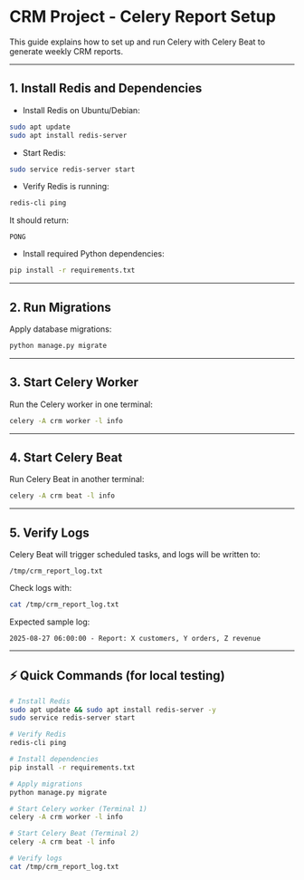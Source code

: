 # CRM Project - Celery Report Setup

This guide explains how to set up and run Celery with Celery Beat to generate weekly CRM reports.

---

## 1. Install Redis and Dependencies

* Install Redis on Ubuntu/Debian:

```bash
sudo apt update
sudo apt install redis-server
```

* Start Redis:

```bash
sudo service redis-server start
```

* Verify Redis is running:

```bash
redis-cli ping
```

It should return:

```
PONG
```

* Install required Python dependencies:

```bash
pip install -r requirements.txt
```

---

## 2. Run Migrations

Apply database migrations:

```bash
python manage.py migrate
```

---

## 3. Start Celery Worker

Run the Celery worker in one terminal:

```bash
celery -A crm worker -l info
```

---

## 4. Start Celery Beat

Run Celery Beat in another terminal:

```bash
celery -A crm beat -l info
```

---

## 5. Verify Logs

Celery Beat will trigger scheduled tasks, and logs will be written to:

```
/tmp/crm_report_log.txt
```

Check logs with:

```bash
cat /tmp/crm_report_log.txt
```

Expected sample log:

```
2025-08-27 06:00:00 - Report: X customers, Y orders, Z revenue
```

---

## ⚡ Quick Commands (for local testing)

```bash
# Install Redis
sudo apt update && sudo apt install redis-server -y
sudo service redis-server start

# Verify Redis
redis-cli ping

# Install dependencies
pip install -r requirements.txt

# Apply migrations
python manage.py migrate

# Start Celery worker (Terminal 1)
celery -A crm worker -l info

# Start Celery Beat (Terminal 2)
celery -A crm beat -l info

# Verify logs
cat /tmp/crm_report_log.txt